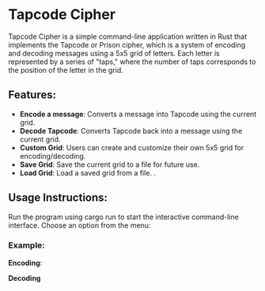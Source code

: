 # Tapcode Cipher
Tapcode Cipher is a simple command-line application written in Rust that implements the Tapcode or Prison cipher, which is a system of encoding and decoding messages using a 5x5 grid of letters. Each letter is represented by a series of "taps," where the number of taps corresponds to the position of the letter in the grid. 

## Features:
- **Encode a message**: Converts a message into Tapcode using the current grid.
- **Decode Tapcode**: Converts Tapcode back into a message using the current grid.
- **Custom Grid**: Users can create and customize their own 5x5 grid for encoding/decoding.
- **Save Grid**: Save the current grid to a file for future use.
- **Load Grid**: Load a saved grid from a file.
.
## Usage Instructions:
Run the program using cargo run to start the interactive command-line interface.
Choose an option from the menu:

### Example:
**Encoding**:



**Decoding**
